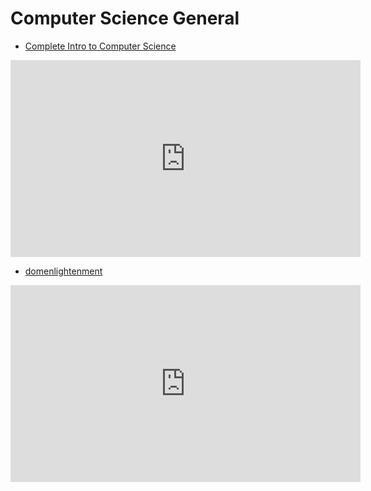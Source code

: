 # Computer Science General

- [Complete Intro to Computer Science ](https://frontendmasters.com/courses/computer-science-v2/)

<iframe width="560" height="315" src="https://www.youtube.com/embed/nyH0nYhMW9M?si=3ro58Otvp95KtbOm" title="YouTube video player" frameborder="0" allow="accelerometer; autoplay; clipboard-write; encrypted-media; gyroscope; picture-in-picture; web-share" allowfullscreen></iframe>

- [domenlightenment](https://domenlightenment.com/)

<iframe width="560" height="315" src="https://www.youtube.com/embed/iYM2zFP3Zn0?si=27CHqVKSDBO6IbsG" title="YouTube video player" frameborder="0" allow="accelerometer; autoplay; clipboard-write; encrypted-media; gyroscope; picture-in-picture; web-share" allowfullscreen></iframe>
